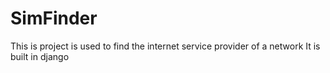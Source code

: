 # SimFinder
This is project is used to find the internet service provider of a network
It is built in django
